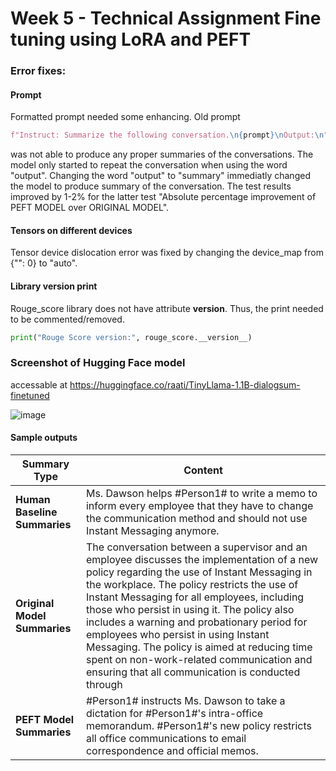 # Week 5 - Technical Assignment Fine tuning using LoRA and PEFT

### Error fixes:
#### Prompt
Formatted prompt needed some enhancing. Old prompt 
```python
f"Instruct: Summarize the following conversation.\n{prompt}\nOutput:\n"
```
was not able to produce any proper summaries of the conversations. The model only started to repeat the conversation when using the word "output". Changing the word "output" to "summary" immediatly changed the model to produce summary of the conversation. The test results improved by 1-2% for the latter test "Absolute percentage improvement of PEFT MODEL over ORIGINAL MODEL".


#### Tensors on different devices
Tensor device dislocation error was fixed by changing the device_map from {"": 0} to "auto".


#### Library version print
Rouge_score library does not have attribute __version__. Thus, the print needed to be commented/removed.
```python
print("Rouge Score version:", rouge_score.__version__)
```


### Screenshot of Hugging Face model
 accessable at https://huggingface.co/raati/TinyLlama-1.1B-dialogsum-finetuned

![image](https://github.com/user-attachments/assets/17571069-a5d4-456d-acb4-a7d7802a803e)



#### Sample outputs

| Summary Type                 | Content |
|------------------------------|---------|
| **Human Baseline Summaries** | Ms. Dawson helps #Person1# to write a memo to inform every employee that they have to change the communication method and should not use Instant Messaging anymore. |
| **Original Model Summaries** | The conversation between a supervisor and an employee discusses the implementation of a new policy regarding the use of Instant Messaging in the workplace. The policy restricts the use of Instant Messaging for all employees, including those who persist in using it. The policy also includes a warning and probationary period for employees who persist in using Instant Messaging. The policy is aimed at reducing time spent on non-work-related communication and ensuring that all communication is conducted through |
| **PEFT Model Summaries** | #Person1# instructs Ms. Dawson to take a dictation for #Person1#'s intra-office memorandum. #Person1#'s new policy restricts all office communications to email correspondence and official memos. |

